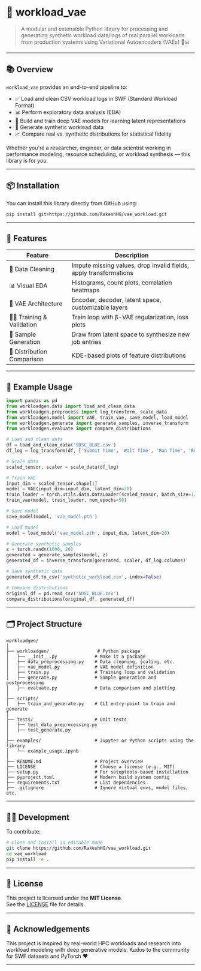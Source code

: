 # 🚀 workload_vae

> A modular and extensible Python library for processing and generating synthetic workload data/logs of real parallel workloads from production systems using Variational Autoencoders (VAEs) 🔬📊

---

## 📚 Overview

`workload_vae` provides an end-to-end pipeline to:

- ✅ Load and clean CSV workload logs in SWF (Standard Workload Format)
- 📊 Perform exploratory data analysis (EDA)
- 🧠 Build and train deep VAE models for learning latent representations
- 🧪 Generate synthetic workload data
- 📈 Compare real vs. synthetic distributions for statistical fidelity

Whether you're a researcher, engineer, or data scientist working in performance modeling, resource scheduling, or workload synthesis — this library is for you.

---

## 📦 Installation

You can install this library directly from GitHub using:

```bash
pip install git+https://github.com/RakeshHG/vae_workload.git
```

---

## 🧰 Features

| Feature                       | Description |
|------------------------------|-------------|
| 🧹 Data Cleaning              | Impute missing values, drop invalid fields, apply transformations |
| 📊 Visual EDA                | Histograms, count plots, correlation heatmaps |
| 🧠 VAE Architecture           | Encoder, decoder, latent space, customizable layers |
| 🏋️‍♀️ Training & Validation   | Train loop with β-VAE regularization, loss plots |
| 🧬 Sample Generation          | Draw from latent space to synthesize new job entries |
| 🧪 Distribution Comparison    | KDE-based plots of feature distributions |

---

## 🧪 Example Usage

```python
import pandas as pd
from workloadgen.data import load_and_clean_data
from workloadgen.preprocess import log_transform, scale_data
from workloadgen.model import VAE, train_vae, save_model, load_model
from workloadgen.generate import generate_samples, inverse_transform
from workloadgen.evaluate import compare_distributions

# Load and clean data
df = load_and_clean_data('SDSC_BLUE.csv')
df_log = log_transform(df, ['Submit Time', 'Wait Time', 'Run Time', 'Requested Time'])

# Scale data
scaled_tensor, scaler = scale_data(df_log)

# Train VAE
input_dim = scaled_tensor.shape[1]
model = VAE(input_dim=input_dim, latent_dim=20)
train_loader = torch.utils.data.DataLoader(scaled_tensor, batch_size=128, shuffle=True)
train_vae(model, train_loader, num_epochs=50)

# Save model
save_model(model, 'vae_model.pth')

# Load model
model = load_model('vae_model.pth', input_dim, latent_dim=20)

# Generate synthetic samples
z = torch.randn(1000, 20)
generated = generate_samples(model, z)
generated_df = inverse_transform(generated, scaler, df_log.columns)

# Save synthetic data
generated_df.to_csv('synthetic_workload.csv', index=False)

# Compare distributions
original_df = pd.read_csv('SDSC_BLUE.csv')
compare_distributions(original_df, generated_df)

```

---

## 🗂 Project Structure

```
workloadgen/
│
├── workloadgen/                  # Python package
│   ├── __init__.py              # Make it a package
│   ├── data_preprocessing.py    # Data cleaning, scaling, etc.
│   ├── vae_model.py             # VAE model definition
│   ├── train.py                 # Training loop and validation
│   ├── generate.py              # Sample generation and postprocessing
│   ├── evaluate.py              # Data comparison and plotting
│
├── scripts/
│   ├── train_and_generate.py    # CLI entry-point to train and generate
│
├── tests/                       # Unit tests
│   ├── test_data_preprocessing.py
│   ├── test_generate.py
│
├── examples/                    # Jupyter or Python scripts using the library
│   └── example_usage.ipynb
│
├── README.md                    # Project overview
├── LICENSE                      # Choose a license (e.g., MIT)
├── setup.py                     # For setuptools-based installation
├── pyproject.toml               # Modern build system config
├── requirements.txt             # List dependencies
├── .gitignore                   # Ignore virtual envs, model files, etc.

```

---

## 🧑‍💻 Development

To contribute:

```bash
# Clone and install in editable mode
git clone https://github.com/RakeshHG/vae_workload.git
cd vae_workload
pip install -e .
```

---

## 📜 License

This project is licensed under the **MIT License**.  
See the [LICENSE](LICENSE) file for details.

---

## 🌟 Acknowledgements

This project is inspired by real-world HPC workloads and research into workload modeling with deep generative models. Kudos to the community for SWF datasets and PyTorch ❤️

---

